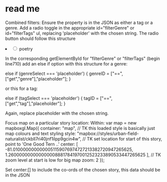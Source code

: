# read me
Combined filters:
Ensure the property is in the JSON as either a tag or a genre.
Add a radio toggle in the appropriate id="filterGenre" or id="filterTags" ul, replacing 'placeholder' with the chosen string.
The radio button should follow this structure
<li>
    <label>
      <input id='poetry' type='radio' name='toggle' value='poetry'>
      poetry
    </label>
  </li>

In the corresponding getElementById for "filterGenre" or "filterTags" (begin line710) add an else if option with this structure for a genre:

  else if (genreSelect === 'placeholder') {
  genreID = ["==",["get","genre"],"placeholder"];
  }

or this for a tag:

  else if (tagSelect === 'placeholder') {
  tagID = ["==",["get","tag"],"placeholder"];
  }

Again, replace placeholder with the chosen string.

Focus map on a particular story location:
Within:
var map = new mapboxgl.Map({
 container: "map",
 // TK this loaded style is basically just map colours and text styling
 style: "mapbox://styles/urban-field-naturalist/ckbll7ri40jnf1ilpp9gcin4w",
 // TK set location for start of this story, point to 'One Good Tern ..'
 		center: [
      -81.0100000000000051159076974727213382720947265625,
      1.2600000000000000088817841970012523233890533447265625
    ],
    // TK zoom level at start is low for big map
 zoom: 2
});

Set center:[] to include the co-ords of the chosen story, this data should be in the JSON
